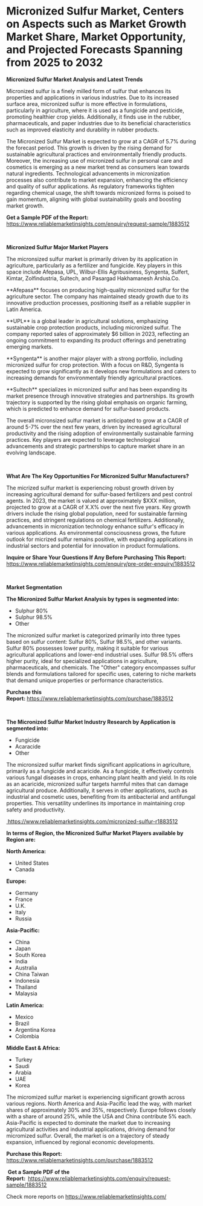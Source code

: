<p><h1>Micronized Sulfur Market, Centers on Aspects such as Market Growth Market Share, Market Opportunity, and Projected Forecasts Spanning from 2025 to 2032</h1></p><p><strong>Micronized Sulfur Market Analysis and Latest Trends</strong></p>
<p><p>Micronized sulfur is a finely milled form of sulfur that enhances its properties and applications in various industries. Due to its increased surface area, micronized sulfur is more effective in formulations, particularly in agriculture, where it is used as a fungicide and pesticide, promoting healthier crop yields. Additionally, it finds use in the rubber, pharmaceuticals, and paper industries due to its beneficial characteristics such as improved elasticity and durability in rubber products.</p><p>The Micronized Sulfur Market is expected to grow at a CAGR of 5.7% during the forecast period. This growth is driven by the rising demand for sustainable agricultural practices and environmentally friendly products. Moreover, the increasing use of micronized sulfur in personal care and cosmetics is emerging as a new market trend as consumers lean towards natural ingredients. Technological advancements in micronization processes also contribute to market expansion, enhancing the efficiency and quality of sulfur applications. As regulatory frameworks tighten regarding chemical usage, the shift towards micronized forms is poised to gain momentum, aligning with global sustainability goals and boosting market growth.</p></p>
<p><strong>Get a Sample PDF of the Report:&nbsp;</strong> <a href="https://www.reliablemarketinsights.com/enquiry/request-sample/1883512?utm_campaign=2010&utm_medium=2&utm_source=Github&utm_content=ia&utm_term=31012025&utm_id=micronized-sulfur">https://www.reliablemarketinsights.com/enquiry/request-sample/1883512</a></p>
<p>&nbsp;</p>
<p><strong>Micronized Sulfur Major Market Players</strong></p>
<p><p>The micronsized sulfur market is primarily driven by its application in agriculture, particularly as a fertilizer and fungicide. Key players in this space include Afepasa, UPL, Wilbur-Ellis Agribusiness, Syngenta, Sulfert, Kimtar, Zolfindustria, Sultech, and Pasargad Hakhamanesh Arshia.Co.</p><p>**Afepasa** focuses on producing high-quality micronized sulfur for the agriculture sector. The company has maintained steady growth due to its innovative production processes, positioning itself as a reliable supplier in Latin America. </p><p>**UPL** is a global leader in agricultural solutions, emphasizing sustainable crop protection products, including micronized sulfur. The company reported sales of approximately $6 billion in 2023, reflecting an ongoing commitment to expanding its product offerings and penetrating emerging markets.</p><p>**Syngenta** is another major player with a strong portfolio, including micronized sulfur for crop protection. With a focus on R&D, Syngenta is expected to grow significantly as it develops new formulations and caters to increasing demands for environmentally friendly agricultural practices.</p><p>**Sultech** specializes in micronized sulfur and has been expanding its market presence through innovative strategies and partnerships. Its growth trajectory is supported by the rising global emphasis on organic farming, which is predicted to enhance demand for sulfur-based products.</p><p>The overall micronsized sulfur market is anticipated to grow at a CAGR of around 5-7% over the next few years, driven by increased agricultural productivity and the rising adoption of environmentally sustainable farming practices. Key players are expected to leverage technological advancements and strategic partnerships to capture market share in an evolving landscape.</p></p>
<p>&nbsp;</p>
<p><strong>What Are The Key Opportunities For Micronized Sulfur Manufacturers?</strong></p>
<p><p>The micrized sulfur market is experiencing robust growth driven by increasing agricultural demand for sulfur-based fertilizers and pest control agents. In 2023, the market is valued at approximately $XXX million, projected to grow at a CAGR of X.X% over the next five years. Key growth drivers include the rising global population, need for sustainable farming practices, and stringent regulations on chemical fertilizers. Additionally, advancements in micronization technology enhance sulfur's efficacy in various applications. As environmental consciousness grows, the future outlook for micrized sulfur remains positive, with expanding applications in industrial sectors and potential for innovation in product formulations.</p></p>
<p><strong>Inquire or Share Your Questions If Any Before Purchasing This Report:</strong> <a href="https://www.reliablemarketinsights.com/enquiry/pre-order-enquiry/1883512?utm_campaign=2010&utm_medium=2&utm_source=Github&utm_content=ia&utm_term=31012025&utm_id=micronized-sulfur">https://www.reliablemarketinsights.com/enquiry/pre-order-enquiry/1883512</a></p>
<p>&nbsp;</p>
<p><strong>Market Segmentation</strong></p>
<p><strong>The Micronized Sulfur Market Analysis by types is segmented into:</strong></p>
<p><ul><li>Sulphur 80%</li><li>Sulphur 98.5%</li><li>Other</li></ul></p>
<p><p>The micronized sulfur market is categorized primarily into three types based on sulfur content: Sulfur 80%, Sulfur 98.5%, and other variants. Sulfur 80% possesses lower purity, making it suitable for various agricultural applications and lower-end industrial uses. Sulfur 98.5% offers higher purity, ideal for specialized applications in agriculture, pharmaceuticals, and chemicals. The "Other" category encompasses sulfur blends and formulations tailored for specific uses, catering to niche markets that demand unique properties or performance characteristics.</p></p>
<p><strong>Purchase this Report:&nbsp;</strong><a href="https://www.reliablemarketinsights.com/purchase/1883512?utm_campaign=2010&utm_medium=2&utm_source=Github&utm_content=ia&utm_term=31012025&utm_id=micronized-sulfur">https://www.reliablemarketinsights.com/purchase/1883512</a></p>
<p>&nbsp;</p>
<p><strong>The Micronized Sulfur Market Industry Research by Application is segmented into:</strong></p>
<p><ul><li>Fungicide</li><li>Acaracide</li><li>Other</li></ul></p>
<p><p>The micronsized sulfur market finds significant applications in agriculture, primarily as a fungicide and acaricide. As a fungicide, it effectively controls various fungal diseases in crops, enhancing plant health and yield. In its role as an acaricide, micronized sulfur targets harmful mites that can damage agricultural produce. Additionally, it serves in other applications, such as industrial and cosmetic uses, benefiting from its antibacterial and antifungal properties. This versatility underlines its importance in maintaining crop safety and productivity.</p></p>
<p><a href="https://www.reliablemarketinsights.com/micronized-sulfur-r1883512?utm_campaign=2010&utm_medium=2&utm_source=Github&utm_content=ia&utm_term=31012025&utm_id=micronized-sulfur">&nbsp;https://www.reliablemarketinsights.com/micronized-sulfur-r1883512</a></p>
<p><strong>In terms of Region, the Micronized Sulfur Market Players available by Region are:</strong></p>
<p>
    <p> <strong> North America: </strong>
        <ul>
            <li>United States</li>
            <li>Canada</li>
        </ul>
        </p> 
    <p> <strong> Europe: </strong>
        <ul>
            <li>Germany</li>
            <li>France</li>
            <li>U.K.</li>
            <li>Italy</li>
            <li>Russia</li>
        </ul>
        </p> 
    <p> <strong> Asia-Pacific: </strong>
        <ul>
            <li>China</li>
            <li>Japan</li>
            <li>South Korea</li>
            <li>India</li>
            <li>Australia</li>
            <li>China Taiwan</li>
            <li>Indonesia</li>
            <li>Thailand</li>
            <li>Malaysia</li>
        </ul>
        </p> 
    <p> <strong> Latin America: </strong>
        <ul>
            <li>Mexico</li>
            <li>Brazil</li>
            <li>Argentina Korea</li>
            <li>Colombia</li>
        </ul>
        </p> 
    <p> <strong> Middle East & Africa: </strong>
        <ul>
            <li>Turkey</li>
            <li>Saudi</li>
            <li>Arabia</li>
            <li>UAE</li>
            <li>Korea</li>
        </ul>
    </p>
    </p>
<p><p>The micromized sulfur market is experiencing significant growth across various regions. North America and Asia-Pacific lead the way, with market shares of approximately 30% and 35%, respectively. Europe follows closely with a share of around 25%, while the USA and China contribute 5% each. Asia-Pacific is expected to dominate the market due to increasing agricultural activities and industrial applications, driving demand for micromized sulfur. Overall, the market is on a trajectory of steady expansion, influenced by regional economic developments.</p></p>
<p><strong>Purchase this Report: </strong><a href="https://www.reliablemarketinsights.com/purchase/1883512?utm_campaign=2010&utm_medium=2&utm_source=Github&utm_content=ia&utm_term=31012025&utm_id=micronized-sulfur">https://www.reliablemarketinsights.com/purchase/1883512</a></p>
<p>&nbsp;<strong>Get a Sample PDF of the Report:&nbsp;&nbsp;</strong><a href="https://www.reliablemarketinsights.com/enquiry/request-sample/1883512?utm_campaign=2010&utm_medium=2&utm_source=Github&utm_content=ia&utm_term=31012025&utm_id=micronized-sulfur">https://www.reliablemarketinsights.com/enquiry/request-sample/1883512</a></p>
<p><strong></strong></p>
<p>Check more reports on <a href="https://www.reliablemarketinsights.com/?utm_campaign=2010&utm_medium=2&utm_source=Github&utm_content=ia&utm_term=31012025&utm_id=micronized-sulfur">https://www.reliablemarketinsights.com/</a></p>